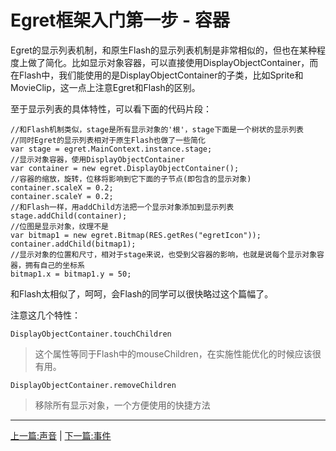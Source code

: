 Egret框架入门第一步 - 容器
===============

Egret的显示列表机制，和原生Flash的显示列表机制是非常相似的，但也在某种程度上做了简化。比如显示对象容器，可以直接使用DisplayObjectContainer，而在Flash中，我们能使用的是DisplayObjectContainer的子类，比如Sprite和MovieClip，这一点上注意Egret和Flash的区别。

至于显示列表的具体特性，可以看下面的代码片段：

```
//和Flash机制类似，stage是所有显示对象的'根'，stage下面是一个树状的显示列表
//同时Egret的显示列表相对于原生Flash也做了一些简化
var stage = egret.MainContext.instance.stage;
//显示对象容器，使用DisplayObjectContainer
var container = new egret.DisplayObjectContainer();
//容器的缩放，旋转，位移将影响到它下面的子节点(即包含的显示对象)
container.scaleX = 0.2;
container.scaleY = 0.2;
//和Flash一样，用addChild方法把一个显示对象添加到显示列表
stage.addChild(container);
//位图是显示对象，纹理不是
var bitmap1 = new egret.Bitmap(RES.getRes("egretIcon"));
container.addChild(bitmap1);
//显示对象的位置和尺寸，相对于stage来说，也受到父容器的影响，也就是说每个显示对象容器，拥有自己的坐标系
bitmap1.x = bitmap1.y = 50;
```

和Flash太相似了，呵呵，会Flash的同学可以很快略过这个篇幅了。

注意这几个特性：
```
DisplayObjectContainer.touchChildren
```
> 这个属性等同于Flash中的mouseChildren，在实施性能优化的时候应该很有用。

```
DisplayObjectContainer.removeChildren
```
> 移除所有显示对象，一个方便使用的快捷方法


- - -

[上一篇:声音](https://github.com/NeoGuo/html5-documents/blob/master/egret/06-sound.md)
| [下一篇:事件](https://github.com/NeoGuo/html5-documents/blob/master/egret/08-event.md)
